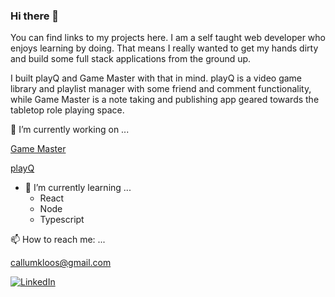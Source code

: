 ### Hi there 👋

You can find links to my projects here. I am a self taught web developer who enjoys learning by doing. That means I really wanted to get my hands dirty and build some full stack applications from the ground up. 

I built playQ and Game Master with that in mind. playQ is a video game library and playlist manager with some friend and comment functionality, while Game Master is a note taking and publishing app geared towards the tabletop role playing space.

🔭 I’m currently working on ...

[Game Master](https://github.com/Callumk7/game-master)

[playQ](https://github.com/Callumk7/playq-client)

- 🌱 I’m currently learning ...
    - React
    - Node
    - Typescript    

📫 How to reach me: ...

[callumkloos@gmail.com](mailto:callumkloos@gmail.com)

<div>
    <a href="https://www.linkedin.com/in/callum-kloos">
        <img src="https://img.shields.io/badge/LinkedIn-0077B5?style=for-the-badge&logo=linkedin&logoColor=white" alt="LinkedIn"/>
    </a>
</div>

